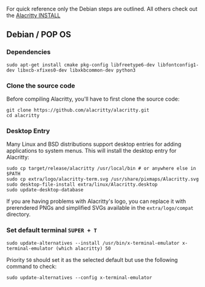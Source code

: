 For quick reference only the Debian steps are outlined. All others check out the [Alacritty INSTALL](https://github.com/alacritty/alacritty/blob/master/INSTALL.md)

## Debian / POP OS

### Dependencies  

`sudo apt-get install cmake pkg-config libfreetype6-dev libfontconfig1-dev libxcb-xfixes0-dev libxkbcommon-dev python3`

### Clone the source code

Before compiling Alacritty, you'll have to first clone the source code:

```
git clone https://github.com/alacritty/alacritty.git
cd alacritty
```

### Desktop Entry

Many Linux and BSD distributions support desktop entries for adding applications to system menus. This will install the desktop entry for Alacritty:

```
sudo cp target/release/alacritty /usr/local/bin # or anywhere else in $PATH
sudo cp extra/logo/alacritty-term.svg /usr/share/pixmaps/Alacritty.svg
sudo desktop-file-install extra/linux/Alacritty.desktop
sudo update-desktop-database
```

If you are having problems with Alacritty's logo, you can replace it with prerendered PNGs and simplified SVGs available in the `extra/logo/compat` directory.

### Set default terminal `SUPER + T`

```
sudo update-alternatives --install /usr/bin/x-terminal-emulator x-terminal-emulator (which alacritty) 50
```

Priority `50` should set it as the selected default but use the following command to check:

```
sudo update-alternatives --config x-terminal-emulator
```